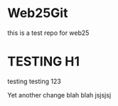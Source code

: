 # Web25Git
this is a test repo for web25
# TESTING H1
testing testing 123


Yet another change blah blah jsjsjsj
